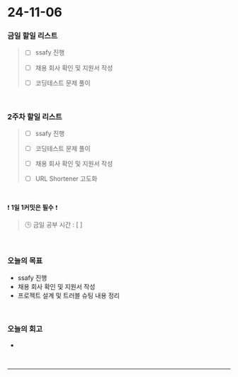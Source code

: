 # 24-11-06

### 금일 할일 리스트

> - [ ] ssafy 진행
>
> - [ ] 채용 회사 확인 및 지원서 작성
>
> - [ ] 코딩테스트 문제 풀이

<br/>

### 2주차 할일 리스트

> - [ ] ssafy 진행
>
> - [ ] 코딩테스트 문제 풀이
>
> - [ ] 채용 회사 확인 및 지원서 작성
>
> - [ ] URL Shortener 고도화

<br/>

❗ **1일 1커밋은 필수** ❗

> 🕒 금일 공부 시간 : [ ]

<br/>

### 오늘의 목표

- ssafy 진행
- 채용 회사 확인 및 지원서 작성
- 프로젝트 설계 및 트러블 슈팅 내용 정리

<br>

### 오늘의 회고

-

<br/>

---
